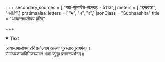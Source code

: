 +++
secondary_sources = [ "महा-सुभाषित-सङ्ग्रहः - 5113",]
meters = [ "इन्द्रवज्रा", "कीर्तिः",]
pratimaalaa_letters = [ "म", "न", "र",]
jsonClass = "Subhaashita"
title = "आयान्तमालोक्य हरिम्"

+++

<details open><summary>Text</summary>

आयान्तमालोक्य हरिं प्रतोल्याम् आल्याः पुरस्तादनुरागमेका।  
रोमाञ्चकम्पादिभिरुच्यमानं भामा जुगूह प्रणमन्त्यथैनम्॥
</details>
